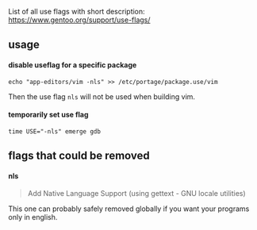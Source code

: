 List of all use flags with short description: https://www.gentoo.org/support/use-flags/

## usage

#### disable useflag for a specific package

```
echo "app-editors/vim -nls" >> /etc/portage/package.use/vim
```
Then the use flag `nls` will not be used when building vim.

#### temporarily set use flag

```
time USE="-nls" emerge gdb
```

## flags that could be removed

#### nls

> Add Native Language Support (using gettext - GNU locale utilities)

This one can probably safely removed globally if you want your programs only in english.
